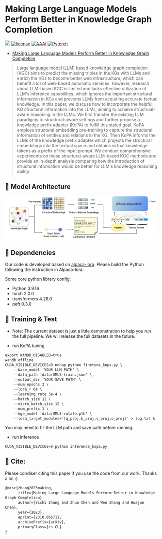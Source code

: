 # Making Large Language Models Perform Better in Knowledge Graph Completion
![](https://img.shields.io/badge/version-1.0.1-blue)
[![license](https://img.shields.io/github/license/mashape/apistatus.svg?maxAge=2592000)](https://github.com/zjukg/KoPA/main/LICENSE)
[![AAAI](https://img.shields.io/badge/Preprint'23-brightgreen)](https://arxiv.org/abs/2310.06671)
[![Pytorch](https://img.shields.io/badge/PyTorch-%23EE4C2C.svg?e&logo=PyTorch&logoColor=white)](https://pytorch.org/)
 - [Making Large Language Models Perform Better in Knowledge Graph Completion
](https://arxiv.org/abs/2310.06671)

> Large language model (LLM) based knowledge graph completion (KGC) aims to predict the missing triples in the KGs with LLMs and enrich the KGs to become better web infrastructure, which can benefit a lot of web-based automatic services. However, research about LLM-based KGC is limited and lacks effective utilization of LLM's inference capabilities, which ignores the important structural information in KGs and prevents LLMs from acquiring accurate factual knowledge. In this paper, we discuss how to incorporate the helpful KG structural information into the LLMs, aiming to achieve structrual-aware reasoning in the LLMs. We first transfer the existing LLM paradigms to structural-aware settings and further propose a knowledge prefix adapter (KoPA) to fulfill this stated goal. KoPA employs structural embedding pre-training to capture the structural information of entities and relations in the KG. Then KoPA informs the LLMs of the knowledge prefix adapter which projects the structural embeddings into the textual space and obtains virtual knowledge tokens as a prefix of the input prompt. We conduct comprehensive experiments on these structural-aware LLM-based KGC methods and provide an in-depth analysis comparing how the introduction of structural information would be better for LLM's knowledge reasoning ability.

## 🌈 Model Architecture
![Model_architecture](figure/model.png)


## 🔬 Dependencies
Our code is developed based on [alpaca-lora](https://github.com/tloen/alpaca-lora). Please build the Python following the instruction in Alpaca-lora.

Some core python library config: 
- Python 3.9.16
- torch 2.0.0
- transformers 4.28.0
- peft 0.3.0

## 📕 Training & Test
- Note: The current dataset is just a little demonstration to help you run the full pipeline. We will release the full datasets in the future.

- run KoPA tuning
```shell
export WANDB_DISABLED=true
wandb offline
CUDA_VISIBLE_DEVICES=0 nohup python finetune_kopa.py \
    --base_model 'YOUR LLM PATH' \
    --data_path 'data/UMLS-train.json' \
    --output_dir 'YOUR SAVE PATH' \
    --num_epochs 3 \
    --lora_r 64 \
    --learning_rate 3e-4 \
    --batch_size 12 \
    --micro_batch_size 12 \
    --num_prefix 1 \
    --kge_model 'data/UMLS-rotate.pth' \
    --lora_target_modules='[q_proj,k_proj,v_proj,o_proj]' > log.txt &
```
You may need to fill the LLM path and save path before running.

- run inference
```shell
CUDA_VISIBLE_DEVICES=0 python inference_kopa.py
```


## 🤝 Cite:
Please condiser citing this paper if you use the code from our work.
Thanks a lot :)

```bigquery
@misc{zhang2023making,
      title={Making Large Language Models Perform Better in Knowledge Graph Completion}, 
      author={Yichi Zhang and Zhuo Chen and Wen Zhang and Huajun Chen},
      year={2023},
      eprint={2310.06671},
      archivePrefix={arXiv},
      primaryClass={cs.CL}
}
```
